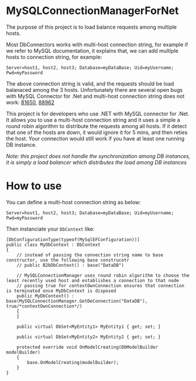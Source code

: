 # MySQLConnectionManagerForNet

The purpose of this project is to load balance requests among multiple hosts.

Most DbConnectors works with multi-host connection string, for example if we refer to MySQL documentation, it explains that, we can add multiple hosts to connection string, for example:

    Server=host1, host2, host3; Database=myDataBase; Uid=myUsername; Pwd=myPassword
   
The above connection string is valid, and the requests should be load balanaced among the 3 hosts. Unfortunately there are several open bugs with MySQL Connector for .Net and multi-host connection string does not work: [81650](https://bugs.mysql.com/bug.php?id=81650), [88962](https://bugs.mysql.com/bug.php?id=88962)

This project is for developers who use .NET with MySQL connector for .Net. It allows you to use a multi-host connection string and it uses a simple a round robin algorithm to distribute the requests among all hosts. If it detect that one of the hosts are down, it would ignore it for 5 mins, and then reties the host. Your connection would still work if you have at least one running DB instance.

*Note: this project does not handle the synchronization among DB instances, it is simply a load balancer which distributes the load among DB instances*

# How to use

You can define a multi-host connection string as below:

    Server=host1, host2, host3; Database=myDataBase; Uid=myUsername; Pwd=myPassword
    
Then instanciate your `DbContext` like:

````
[DbConfigurationType(typeof(MySqlEFConfiguration))]
public class MyDbContext : DbContext
{
    // instead of passing the connection string name to base constructor, use the following base construcotr  
    // public B2bDbContext() : base("DataDB")

    // MySQLConnectionManager uses round robin algorithm to choose the least recently used host and establishes a connection to that node
    // passing true for contextOwnConnection ensures that connection is terminated once MyDbContext is disposed
    public MyDbContext() : base(MySQLConnectionManager.GetDeConnection("DataDB"), true/*contextOwnConnection*/)
    {
    }

    public virtual DbSet<MyEntity1> MyEntity1 { get; set; }

    public virtual DbSet<MyEntity2> MyEntity2 { get; set; }
        
    protected override void OnModelCreating(DbModelBuilder modelBuilder)
    {
        base.OnModelCreating(modelBuilder);
    }
}
````
